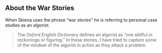 ## About the War Stories

When Skiena uses the phrase “war stories” he is referring to personal case studies as an _algorist_.

>The _Oxford English Dictionary_ defines an algorist as “one skillful in reckonings or figuring.” In these stories, I have tried to capture some of the mindset of the algorist in action as they attack a problem.